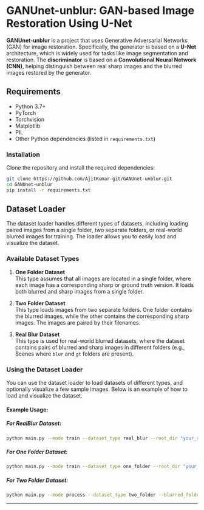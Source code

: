 # GANUnet-unblur: GAN-based Image Restoration Using U-Net

**GANUnet-unblur** is a project that uses Generative Adversarial Networks (GAN) for image restoration. Specifically, the generator is based on a **U-Net** architecture, which is widely used for tasks like image segmentation and restoration. The **discriminator** is based on a **Convolutional Neural Network (CNN)**, helping distinguish between real sharp images and the blurred images restored by the generator.

## Requirements

- Python 3.7+
- PyTorch
- Torchvision
- Matplotlib
- PIL
- Other Python dependencies (listed in `requirements.txt`)

### Installation

Clone the repository and install the required dependencies:

```bash
git clone https://github.com/AjitKumar-git/GANUnet-unblur.git
cd GANUnet-unblur
pip install -r requirements.txt
```

## Dataset Loader

The dataset loader handles different types of datasets, including loading paired images from a single folder, two separate folders, or real-world blurred images for training. The loader allows you to easily load and visualize the dataset.

### Available Dataset Types

1. **One Folder Dataset**  
   This type assumes that all images are located in a single folder, where each image has a corresponding sharp or ground truth version. It loads both blurred and sharp images from a single folder.

2. **Two Folder Dataset**  
   This type loads images from two separate folders. One folder contains the blurred images, while the other contains the corresponding sharp images. The images are paired by their filenames.

3. **Real Blur Dataset**  
   This type is used for real-world blurred datasets, where the dataset contains pairs of blurred and sharp images in different folders (e.g., Scenes where `blur` and `gt` folders are present).

### Using the Dataset Loader

You can use the dataset loader to load datasets of different types, and optionally visualize a few sample images. Below is an example of how to load and visualize the dataset.

#### Example Usage:

##### For RealBlur Dataset:

```bash
python main.py --mode train --dataset_type real_blur --root_dir "your_realblur_dataset_location(root directory only)" --image_size "256,256" --num_epochs 100
```

##### For One Folder Dataset:

```bash
python main.py --mode train --dataset_type one_folder --root_dir "your_dataset_location(root directory only)" --image_size "256,256" --num_epochs 100
```

##### For Two Folder Dataset:

```bash
python main.py --mode process --dataset_type two_folder --blurred_folder blur --sharp_folder sharp --image_size "256,256" --epoch 50
```

---
